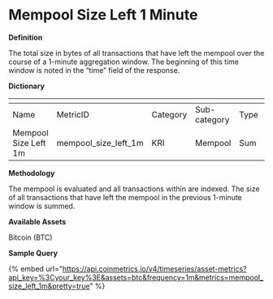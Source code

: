 # Mempool Size Left 1 Minute

**Definition**

The total size in bytes of all transactions that have left the mempool over the course of a 1-minute aggregation window. The beginning of this time window is noted in the “time” field of the response.&#x20;

**Dictionary**

<table data-header-hidden><thead><tr><th width="162"></th><th width="240"></th><th width="107"></th><th width="144"></th><th></th><th></th><th></th></tr></thead><tbody><tr><td>Name</td><td>MetricID</td><td>Category</td><td>Sub-category</td><td>Type</td><td>Unit</td><td>Interval</td></tr><tr><td>Mempool Size Left 1m</td><td>mempool_size_left_1m</td><td>KRI</td><td>Mempool</td><td>Sum</td><td>bytes</td><td>1m</td></tr></tbody></table>

**Methodology**

The mempool is evaluated and all transactions within are indexed. The size of all transactions that have left the mempool in the previous 1-minute window is summed.

**Available Assets**

Bitcoin (BTC)

**Sample Query**

{% embed url="https://api.coinmetrics.io/v4/timeseries/asset-metrics?api_key=%3Cyour_key%3E&assets=btc&frequency=1m&metrics=mempool_size_left_1m&pretty=true" %}
